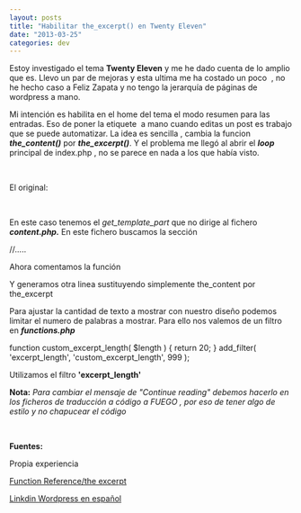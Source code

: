 ```yaml
---
layout: posts
title: "Habilitar the_excerpt() en Twenty Eleven"
date: "2013-03-25"
categories: dev
---
```


Estoy investigado el tema **Twenty Eleven** y me he dado cuenta de lo amplio que es. Llevo un par de mejoras y esta ultima me ha costado un poco  , no he hecho caso a Feliz Zapata y no tengo la jerarquía de páginas de wordpress a mano.

Mi intención es habilita en el home del tema el modo resumen para las entradas. Eso de poner la etiquete  a mano cuando editas un post es trabajo que se puede automatizar. La idea es sencilla , cambia la funcion **_the\_content()_** por **_the\_excerpt()_**. Y el problema me llegó al abrir el **_loop_** principal de index.php , no se parece en nada a los que había visto.

 

El original:

 

En este caso tenemos el _get\_template\_part_ que no dirige al fichero **_content.php._** En este fichero buscamos la sección

//.....

Ahora comentamos la función

Y generamos otra linea sustituyendo simplemente the\_content por the\_excerpt

Para ajustar la cantidad de texto a mostrar con nuestro diseño podemos limitar el numero de palabras a mostrar. Para ello nos valemos de un filtro en _**functions.php**_

function custom\_excerpt\_length( $length ) {
	return 20;
}
add\_filter( 'excerpt\_length', 'custom\_excerpt\_length', 999 );

Utilizamos el filtro **'excerpt\_length'**

**Nota:** _Para cambiar el mensaje de "Continue reading" debemos hacerlo en los ficheros de traducción a código a FUEGO , por eso de tener algo de estilo y no chapucear el código_

 

**Fuentes:**

Propia experiencia

[Function Reference/the excerpt](https://codex.wordpress.org/Function_Reference/the_excerpt "the_excerpt")

[Linkdin Wordpress en español](https://www.linkedin.com/groups/theexcerpt-Dudas-1242577.S.217068434?qid=9cdce20a-7350-49ca-aee4-87146497b034&trk=group_most_popular-0-b-ttl&goback=.gmp_1242577 "[the_excerpt()] Dudas ")
